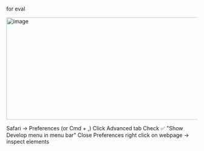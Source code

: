 for eval


[
](https://claude.ai/api/da870de7-ccba-4199-8d88-fae34eb1d9bd/files/ba2a1079-3826-4368-9f2c-f7cb12ca3edb/preview)<img width="775" height="269" alt="image" src="https://github.com/user-attachments/assets/73b2cd8a-944f-42d9-b7b1-6826199702cb" />

Safari → Preferences (or Cmd + ,)
Click Advanced tab
Check ✅ "Show Develop menu in menu bar"
Close Preferences
right click on webpage -> inspect elements
